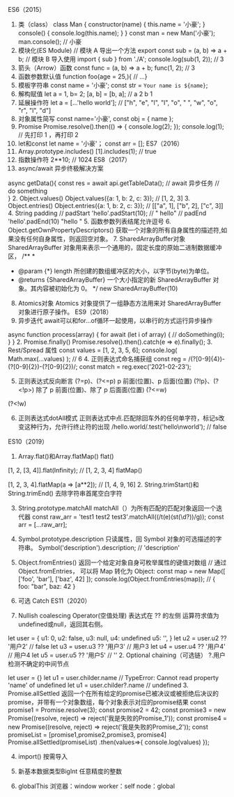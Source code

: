 ES6（2015）
1. 类（class）
class Man {
  constructor(name) {
    this.name = '小豪';
  }
  console() {
    console.log(this.name);
  }
}
const man = new Man('小豪');
man.console(); // 小豪
2. 模块化(ES Module)
// 模块 A 导出一个方法
export const sub = (a, b) => a + b;
// 模块 B 导入使用
import { sub } from './A';
console.log(sub(1, 2)); // 3
3. 箭头（Arrow）函数
const func = (a, b) => a + b;
func(1, 2); // 3
4. 函数参数默认值
function foo(age = 25,){ // ...}
5. 模板字符串
const name = '小豪';
const str = `Your name is ${name}`;
6. 解构赋值
let a = 1, b= 2;
[a, b] = [b, a]; // a 2  b 1
7. 延展操作符
let a = [...'hello world']; // ["h", "e", "l", "l", "o", " ", "w", "o", "r", "l", "d"]
8. 对象属性简写
const name='小豪',
const obj = { name };
9. Promise
Promise.resolve().then(() => { console.log(2); });
console.log(1);
// 先打印 1 ，再打印 2
10. let和const
let name = '小豪'；
const arr = [];
ES7（2016）
1. Array.prototype.includes()
[1].includes(1); // true
2. 指数操作符
2**10; // 1024
ES8（2017）
1. async/await
异步终极解决方案

async getData(){
    const res = await api.getTableData(); // await 异步任务
    // do something    
}
2. Object.values()
Object.values({a: 1, b: 2, c: 3}); // [1, 2, 3]
3. Object.entries()
Object.entries({a: 1, b: 2, c: 3}); // [["a", 1], ["b", 2], ["c", 3]]
4. String padding
// padStart
'hello'.padStart(10); // "     hello"
// padEnd
'hello'.padEnd(10) "hello     "
5. 函数参数列表结尾允许逗号
6. Object.getOwnPropertyDescriptors()
获取一个对象的所有自身属性的描述符,如果没有任何自身属性，则返回空对象。
7. SharedArrayBuffer对象
SharedArrayBuffer 对象用来表示一个通用的，固定长度的原始二进制数据缓冲区，
/**
 * 
 * @param {*} length 所创建的数组缓冲区的大小，以字节(byte)为单位。  
 * @returns {SharedArrayBuffer} 一个大小指定的新 SharedArrayBuffer 对象。其内容被初始化为 0。
 */
new SharedArrayBuffer(10)
8. Atomics对象
Atomics 对象提供了一组静态方法用来对 SharedArrayBuffer 对象进行原子操作。
ES9（2018）
1. 异步迭代
await可以和for...of循环一起使用，以串行的方式运行异步操作

async function process(array) {
  for await (let i of array) {
    // doSomething(i);
  }
}
2. Promise.finally()
Promise.resolve().then().catch(e => e).finally();
3. Rest/Spread 属性
const values = [1, 2, 3, 5, 6];
console.log( Math.max(...values) ); // 6
4. 正则表达式命名捕获组
const reg = /(?<year>[0-9]{4})-(?<month>[0-9]{2})-(?<day>[0-9]{2})/;
const match = reg.exec('2021-02-23');


5. 正则表达式反向断言
(?=p)、(?<=p)  p 前面(位置)、p 后面(位置)
(?!p}、(?<!p>) 除了 p 前面(位置)、除了 p 后面面(位置)
(?<=w)



(?<!w)



6. 正则表达式dotAll模式
正则表达式中点.匹配除回车外的任何单字符，标记s改变这种行为，允许行终止符的出现
/hello.world/.test('hello\nworld'); // false


ES10（2019）
1. Array.flat()和Array.flatMap()
flat()

[1, 2, [3, 4]].flat(Infinity); // [1, 2, 3, 4]
flatMap()

[1, 2, 3, 4].flatMap(a => [a**2]); // [1, 4, 9, 16]
2. String.trimStart()和String.trimEnd()
去除字符串首尾空白字符

3. String.prototype.matchAll
matchAll（）为所有匹配的匹配对象返回一个迭代器
const raw_arr = 'test1  test2  test3'.matchAll((/t(e)(st(\d?))/g));
const arr = [...raw_arr];


4. Symbol.prototype.description
只读属性，回 Symbol 对象的可选描述的字符串。
Symbol('description').description; // 'description'
5. Object.fromEntries()
返回一个给定对象自身可枚举属性的键值对数组
// 通过 Object.fromEntries， 可以将 Map 转化为 Object:
const map = new Map([ ['foo', 'bar'], ['baz', 42] ]);
console.log(Object.fromEntries(map)); // { foo: "bar", baz: 42 }
6. 可选 Catch
ES11（2020）
1. Nullish coalescing Operator(空值处理)
表达式在 ?? 的左侧 运算符求值为undefined或null，返回其右侧。

let user = {
    u1: 0,
    u2: false,
    u3: null,
    u4: undefined
    u5: '',
}
let u2 = user.u2 ?? '用户2'  // false
let u3 = user.u3 ?? '用户3'  // 用户3
let u4 = user.u4 ?? '用户4'  // 用户4
let u5 = user.u5 ?? '用户5'  // ''
2. Optional chaining（可选链）
?.用户检测不确定的中间节点

let user = {}
let u1 = user.childer.name // TypeError: Cannot read property 'name' of undefined
let u1 = user.childer?.name // undefined
3. Promise.allSettled
返回一个在所有给定的promise已被决议或被拒绝后决议的promise，并带有一个对象数组，每个对象表示对应的promise结果
const promise1 = Promise.resolve(3);
const promise2 = 42;
const promise3 = new Promise((resolve, reject) => reject('我是失败的Promise_1'));
const promise4 = new Promise((resolve, reject) => reject('我是失败的Promise_2'));
const promiseList = [promise1,promise2,promise3, promise4]
Promise.allSettled(promiseList)
.then(values=>{
  console.log(values)
});


4. import()
按需导入

5. 新基本数据类型BigInt
任意精度的整数
6. globalThis
浏览器：window
worker：self
node：global